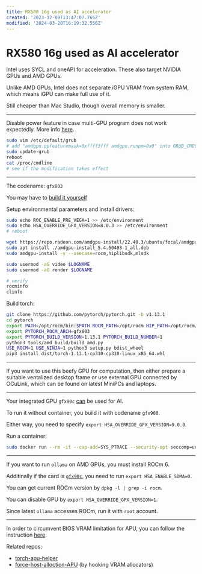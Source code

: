 ```yaml
---
title: RX580 16g used as AI accelerator
created: '2023-12-09T13:47:07.765Z'
modified: '2024-03-20T16:19:32.556Z'
---
```


# RX580 16g used as AI accelerator

Intel uses SYCL and oneAPI for acceleration. These also target NVIDIA GPUs and AMD GPUs.

Unlike AMD GPUs, Intel does not separate iGPU VRAM from system RAM, which means iGPU can make full use of it.

Still cheaper than Mac Studio, though overall memory is smaller.

---

Disable power feature in case multi-GPU program does not work expectedly. More info [here](https://github.com/ROCm/ROCm/issues/2418).

```bash
sudo vim /etc/default/grub
# add "amdgpu.ppfeaturemask=0xffff3fff amdgpu.runpm=0x0" into GRUB_CMDLINE_LINUX_DEFAULT
sudo update-grub
reboot
cat /proc/cmdline
# see if the modification takes effect
```

---

The codename: `gfx803`

You may have to [build it yourself](https://github.com/tsl0922/pytorch-gfx803)

Setup environmental parameters and install drivers:

```bash
sudo echo ROC_ENABLE_PRE_VEGA=1 >> /etc/environment
sudo echo HSA_OVERRIDE_GFX_VERSION=8.0.3 >> /etc/environment
# reboot

wget https://repo.radeon.com/amdgpu-install/22.40.3/ubuntu/focal/amdgpu-install_5.4.50403-1_all.deb
sudo apt install ./amdgpu-install_5.4.50403-1_all.deb
sudo amdgpu-install -y --usecase=rocm,hiplibsdk,mlsdk

sudo usermod -aG video $LOGNAME
sudo usermod -aG render $LOGNAME

# verify
rocminfo
clinfo
```

Build torch:

```bash
git clone https://github.com/pytorch/pytorch.git -b v1.13.1
cd pytorch
export PATH=/opt/rocm/bin:$PATH ROCM_PATH=/opt/rocm HIP_PATH=/opt/rocm/hip
export PYTORCH_ROCM_ARCH=gfx803
export PYTORCH_BUILD_VERSION=1.13.1 PYTORCH_BUILD_NUMBER=1
python3 tools/amd_build/build_amd.py
USE_ROCM=1 USE_NINJA=1 python3 setup.py bdist_wheel
pip3 install dist/torch-1.13.1-cp310-cp310-linux_x86_64.whl
```

---

If you want to use this beefy GPU for computation, then either prepare a suitable ventalized desktop frame or use external GPU connected by OCuLink, which can be found on latest MiniPCs and laptops.

---

Your integrated GPU `gfx90c` [can](https://github.com/ROCm/ROCm/issues/1743) be used for AI.

To run it without container, you build it with codename `gfx900`.

Either way, you need to specify `export HSA_OVERRIDE_GFX_VERSION=9.0.0`.

Run a container:

```bash
sudo docker run --rm -it --cap-add=SYS_PTRACE --security-opt seccomp=unconfined --device=/dev/kfd --device=/dev/dri --group-add video --ipc=host --shm-size 8G rocm/pytorch:latest
```

---
If you want to run `ollama` on AMD GPUs, you must install ROCm 6.

Additinally if the card is [`gfx90c`](https://github.com/ROCm/ROCm/issues/2774), you need to run `export HSA_ENABLE_SDMA=0`.

You can get current ROCm version by `dpkg -l | grep -i rocm`.

You can disable GPU by `export HSA_OVERRIDE_GFX_VERSION=1`.

Since latest `ollama` accesses ROCm, run it with `root` account.

---

In order to circumvent BIOS VRAM limitation for APU, you can follow the instruction [here](https://typeof.pw/archives/pytorch-on-apu-vram).

Related repos:

- [torch-apu-helper](https://github.com/pomoke/torch-apu-helper)
- [force-host-alloction-APU](https://github.com/segurac/force-host-alloction-APU) (by hooking VRAM allocators)

